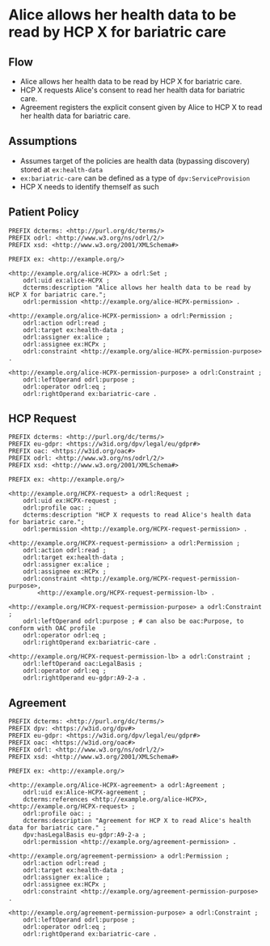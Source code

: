 # Alice allows her health data to be read by HCP X for bariatric care

## Flow
- Alice allows her health data to be read by HCP X for bariatric care.
- HCP X requests Alice's consent to read her health data for bariatric care.
- Agreement registers the explicit consent given by Alice to HCP X to read her health data for bariatric care.

## Assumptions
- Assumes target of the policies are health data (bypassing discovery) stored at `ex:health-data`
- `ex:bariatric-care` can be defined as a type of `dpv:ServiceProvision`
- HCP X needs to identify themself as such

## Patient Policy

```ttl
PREFIX dcterms: <http://purl.org/dc/terms/>
PREFIX odrl: <http://www.w3.org/ns/odrl/2/>
PREFIX xsd: <http://www.w3.org/2001/XMLSchema#>

PREFIX ex: <http://example.org/>

<http://example.org/alice-HCPX> a odrl:Set ;
    odrl:uid ex:alice-HCPX ;
    dcterms:description "Alice allows her health data to be read by HCP X for bariatric care.";
    odrl:permission <http://example.org/alice-HCPX-permission> .

<http://example.org/alice-HCPX-permission> a odrl:Permission ;
    odrl:action odrl:read ;
    odrl:target ex:health-data ;
    odrl:assigner ex:alice ;
    odrl:assignee ex:HCPx ;
    odrl:constraint <http://example.org/alice-HCPX-permission-purpose> .

<http://example.org/alice-HCPX-permission-purpose> a odrl:Constraint ;
    odrl:leftOperand odrl:purpose ;
    odrl:operator odrl:eq ;
    odrl:rightOperand ex:bariatric-care .
```

## HCP Request
```ttl
PREFIX dcterms: <http://purl.org/dc/terms/>
PREFIX eu-gdpr: <https://w3id.org/dpv/legal/eu/gdpr#>
PREFIX oac: <https://w3id.org/oac#>
PREFIX odrl: <http://www.w3.org/ns/odrl/2/>
PREFIX xsd: <http://www.w3.org/2001/XMLSchema#>

PREFIX ex: <http://example.org/>

<http://example.org/HCPX-request> a odrl:Request ;
    odrl:uid ex:HCPX-request ;
    odrl:profile oac: ;
    dcterms:description "HCP X requests to read Alice's health data for bariatric care.";
    odrl:permission <http://example.org/HCPX-request-permission> .

<http://example.org/HCPX-request-permission> a odrl:Permission ;
    odrl:action odrl:read ;
    odrl:target ex:health-data ;
    odrl:assigner ex:alice ;
    odrl:assignee ex:HCPx ;
    odrl:constraint <http://example.org/HCPX-request-permission-purpose>,
        <http://example.org/HCPX-request-permission-lb> .

<http://example.org/HCPX-request-permission-purpose> a odrl:Constraint ;
    odrl:leftOperand odrl:purpose ; # can also be oac:Purpose, to conform with OAC profile
    odrl:operator odrl:eq ;
    odrl:rightOperand ex:bariatric-care .

<http://example.org/HCPX-request-permission-lb> a odrl:Constraint ;
    odrl:leftOperand oac:LegalBasis ;
    odrl:operator odrl:eq ;
    odrl:rightOperand eu-gdpr:A9-2-a .
```

## Agreement
```ttl
PREFIX dcterms: <http://purl.org/dc/terms/>
PREFIX dpv: <https://w3id.org/dpv#>
PREFIX eu-gdpr: <https://w3id.org/dpv/legal/eu/gdpr#>
PREFIX oac: <https://w3id.org/oac#>
PREFIX odrl: <http://www.w3.org/ns/odrl/2/>
PREFIX xsd: <http://www.w3.org/2001/XMLSchema#>

PREFIX ex: <http://example.org/>

<http://example.org/Alice-HCPX-agreement> a odrl:Agreement ;
    odrl:uid ex:Alice-HCPX-agreement ;
    dcterms:references <http://example.org/alice-HCPX>, <http://example.org/HCPX-request> ;
    odrl:profile oac: ;
    dcterms:description "Agreement for HCP X to read Alice's health data for bariatric care." ;
    dpv:hasLegalBasis eu-gdpr:A9-2-a ;
    odrl:permission <http://example.org/agreement-permission> .

<http://example.org/agreement-permission> a odrl:Permission ;
    odrl:action odrl:read ;
    odrl:target ex:health-data ;
    odrl:assigner ex:alice ;
    odrl:assignee ex:HCPx ;
    odrl:constraint <http://example.org/agreement-permission-purpose> .

<http://example.org/agreement-permission-purpose> a odrl:Constraint ;
    odrl:leftOperand odrl:purpose ; 
    odrl:operator odrl:eq ;
    odrl:rightOperand ex:bariatric-care .
```